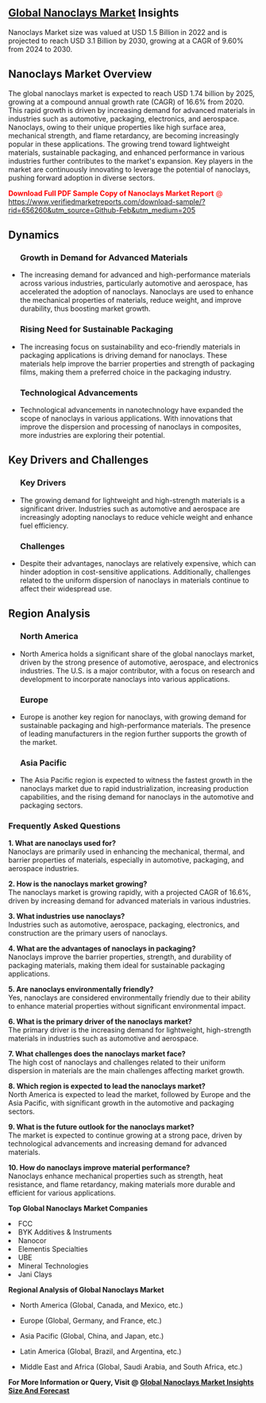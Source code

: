 <h2><a href="https://www.verifiedmarketreports.com/download-sample/?rid=656260&amp;utm_source=Github&amp;utm_medium=205" target="_blank">Global Nanoclays Market</a> Insights</h2><p>Nanoclays Market size was valued at USD 1.5 Billion in 2022 and is projected to reach USD 3.1 Billion by 2030, growing at a CAGR of 9.60% from 2024 to 2030.</p><p><h2>Nanoclays Market Overview</h2> <p>The global nanoclays market is expected to reach USD 1.74 billion by 2025, growing at a compound annual growth rate (CAGR) of 16.6% from 2020. This rapid growth is driven by increasing demand for advanced materials in industries such as automotive, packaging, electronics, and aerospace. Nanoclays, owing to their unique properties like high surface area, mechanical strength, and flame retardancy, are becoming increasingly popular in these applications. The growing trend toward lightweight materials, sustainable packaging, and enhanced performance in various industries further contributes to the market's expansion. Key players in the market are continuously innovating to leverage the potential of nanoclays, pushing forward adoption in diverse sectors. <p><p><span class=""><span style="color: #ff0000;"><strong>Download Full PDF Sample Copy of Nanoclays Market Report</strong> @ </span><a href="https://www.verifiedmarketreports.com/download-sample/?rid=656260&amp;utm_source=Github-Feb&amp;utm_medium=205" target="_blank">https://www.verifiedmarketreports.com/download-sample/?rid=656260&amp;utm_source=Github-Feb&amp;utm_medium=205</a></span></p></p> <h2>Dynamics</h2> <ul> <h3>Growth in Demand for Advanced Materials</h3> <li>The increasing demand for advanced and high-performance materials across various industries, particularly automotive and aerospace, has accelerated the adoption of nanoclays. Nanoclays are used to enhance the mechanical properties of materials, reduce weight, and improve durability, thus boosting market growth.</li> <h3>Rising Need for Sustainable Packaging</h3> <li>The increasing focus on sustainability and eco-friendly materials in packaging applications is driving demand for nanoclays. These materials help improve the barrier properties and strength of packaging films, making them a preferred choice in the packaging industry.</li> <h3>Technological Advancements</h3> <li>Technological advancements in nanotechnology have expanded the scope of nanoclays in various applications. With innovations that improve the dispersion and processing of nanoclays in composites, more industries are exploring their potential.</li> </ul> <h2>Key Drivers and Challenges</h2> <ul> <h3>Key Drivers</h3> <li>The growing demand for lightweight and high-strength materials is a significant driver. Industries such as automotive and aerospace are increasingly adopting nanoclays to reduce vehicle weight and enhance fuel efficiency.</li> <h3>Challenges</h3> <li>Despite their advantages, nanoclays are relatively expensive, which can hinder adoption in cost-sensitive applications. Additionally, challenges related to the uniform dispersion of nanoclays in materials continue to affect their widespread use.</li> </ul> <h2>Region Analysis</h2> <ul> <h3>North America</h3> <li>North America holds a significant share of the global nanoclays market, driven by the strong presence of automotive, aerospace, and electronics industries. The U.S. is a major contributor, with a focus on research and development to incorporate nanoclays into various applications.</li> <h3>Europe</h3> <li>Europe is another key region for nanoclays, with growing demand for sustainable packaging and high-performance materials. The presence of leading manufacturers in the region further supports the growth of the market.</li> <h3>Asia Pacific</h3> <li>The Asia Pacific region is expected to witness the fastest growth in the nanoclays market due to rapid industrialization, increasing production capabilities, and the rising demand for nanoclays in the automotive and packaging sectors.</li> </ul> <h3>Frequently Asked Questions</h3> <p><strong>1. What are nanoclays used for?</strong><br>Nanoclays are primarily used in enhancing the mechanical, thermal, and barrier properties of materials, especially in automotive, packaging, and aerospace industries.</p> <p><strong>2. How is the nanoclays market growing?</strong><br>The nanoclays market is growing rapidly, with a projected CAGR of 16.6%, driven by increasing demand for advanced materials in various industries.</p> <p><strong>3. What industries use nanoclays?</strong><br>Industries such as automotive, aerospace, packaging, electronics, and construction are the primary users of nanoclays.</p> <p><strong>4. What are the advantages of nanoclays in packaging?</strong><br>Nanoclays improve the barrier properties, strength, and durability of packaging materials, making them ideal for sustainable packaging applications.</p> <p><strong>5. Are nanoclays environmentally friendly?</strong><br>Yes, nanoclays are considered environmentally friendly due to their ability to enhance material properties without significant environmental impact.</p> <p><strong>6. What is the primary driver of the nanoclays market?</strong><br>The primary driver is the increasing demand for lightweight, high-strength materials in industries such as automotive and aerospace.</p> <p><strong>7. What challenges does the nanoclays market face?</strong><br>The high cost of nanoclays and challenges related to their uniform dispersion in materials are the main challenges affecting market growth.</p> <p><strong>8. Which region is expected to lead the nanoclays market?</strong><br>North America is expected to lead the market, followed by Europe and the Asia Pacific, with significant growth in the automotive and packaging sectors.</p> <p><strong>9. What is the future outlook for the nanoclays market?</strong><br>The market is expected to continue growing at a strong pace, driven by technological advancements and increasing demand for advanced materials.</p> <p><strong>10. How do nanoclays improve material performance?</strong><br>Nanoclays enhance mechanical properties such as strength, heat resistance, and flame retardancy, making materials more durable and efficient for various applications.</p> </p><p><strong>Top Global Nanoclays Market Companies</strong></p><div data-test-id=""><p><li>FCC</li><li> BYK Additives & Instruments</li><li> Nanocor</li><li> Elementis Specialties</li><li> UBE</li><li> Mineral Technologies</li><li> Jani Clays</li></p><div><strong>Regional Analysis of&nbsp;Global Nanoclays Market</strong></div><ul><li dir="ltr"><p dir="ltr">North America&nbsp;(Global, Canada, and Mexico, etc.)</p></li><li dir="ltr"><p dir="ltr">Europe (Global, Germany, and France, etc.)</p></li><li dir="ltr"><p dir="ltr">Asia Pacific&nbsp;(Global, China, and Japan, etc.)</p></li><li dir="ltr"><p dir="ltr">Latin America&nbsp;(Global, Brazil, and Argentina, etc.)</p></li><li dir="ltr">Middle East and Africa&nbsp;(Global, Saudi Arabia, and South Africa, etc.)</li></ul><p><strong>For More Information or Query, Visit @&nbsp;</strong><strong><a href="https://www.verifiedmarketreports.com/product/nanoclays-market/?utm_source=Github&amp;utm_medium=205" target="_blank">Global Nanoclays Market Insights Size And Forecast</a></strong></p></div>
